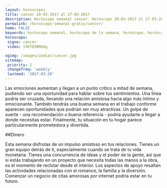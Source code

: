 ```yaml
---
layout: horoscopos
title: cancer 20-03-2017 al 27-03-2017 
description: Horóscopo semanal cancer. Horoscopo 20-03-2017 al 27-03-2017. Horoscopos univision gratis
permalink: /horoscopo-semanal-gratis/cancer/
home: FALSE
keywords: horóscopo semanal, horóscopo de la semana, horóscopo, horóscopo gratis,horóscopos, horóscopo esperanza gracia, horoscopos cancer la semana, horóscopos gratis, Tarot, Astrologia, Zodíaco, cancer, horoscopo gratis
horoscopo:
 signo: cancer
 video: thKTQ3BMeAg

ogimg: /images/zodiac/cancer.jpg
sitemap:
 priority: 1
 changefreq: 'weekly'
 lastmod: '2017-03-20'
---
```



Las emociones aumentan y llegan a un punto crítico a mitad de semana, pudiendo ser una oportunidad para hablar sobre tus sentimientos. Una línea podría ser cruzada, llevando una relación amistosa hacia algo más íntimo y emocionante. También tendrás una buena semana en el trabajo conforme aparecen oportunidades que podrían ser muy atractivas. Un golpe de suerte - una recomendación o buena referencia - podría ayudarte a llegar a donde necesitas estar. Finalmente, tu situación en tu hogar parece particularmente prometedora y divertida.

##Dinero

Esta semana disfrutas de un impulso amistoso en tus relaciones. Tienes un gran equipo detrás de ti, especialmente cuando se trata de tu vida monetaria. Tienes una concurrencia de ideas y el poder de la gente, así que si estás trabajando en un proyecto que necesita todas las manos a la obra, es el momento de reclutar desde el interior. Los aspectos de apoyo resaltan las actividades relacionadas con el romance, la familia y la diversión. Comenzar un negocio de citas amorosas por internet podría estar en tu futuro.